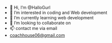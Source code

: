 - 👋 Hi, I’m @HalloGurl
- 👀 I’m interested in coding and Web development 
- 🌱 I’m currently learning web development
- 💞️ I’m looking to collaborate on 
- 📫 contact me via email
- coachhouse06@gmail.com

<!---
HalloGurl/HalloGurl is a ✨ special ✨ repository because its `README.md` (this file) appears on your GitHub profile.
You can click the Preview link to take a look at your changes.
--->
